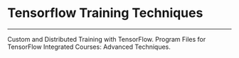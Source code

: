 # Tensorflow Training Techniques
***

Custom and Distributed Training with TensorFlow. Program Files for TensorFlow Integrated Courses: Advanced Techniques.
